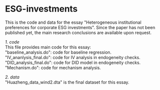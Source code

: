 # ESG-investments
This is the code and data for the essay "Heterogeneous institutional preferences for corporate ESG investments". Since the paper has not been published yet, the main research conclusions are available upon request.

*1. code*   
This file provides main code for this essay:  
  "baseline_analysis.do": code for baseline regression.  
  "IV_ananlysis_final.do": code for IV analysis in endogeneity checks.  
  "DID_analysis_final.do": code for DID model in endogeneity checks.  
  "Mechanism.do": code for mechanism analysis.

*2. data*   
"Huazheng_data_wind2.dta" is the final dataset for this essay.
